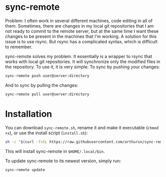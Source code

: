 # sync-remote

Problem: I often work in several different machines, code editing in all of them. Sometimes, there are changes in my local git repositories that I am not ready to commit to the remote server, but at the same time I want these changes to be present in the machines that I'm working. A solution for this issue is to use rsync. But rsync has a complicated syntax, which is difficult to remember. 

sync-remote solves my problem. It essentially is a wrapper to rsync that works with local git repositories. It will synchronize only the modified files in the repository. To use it, it is very simple. To sync by pushing your changes:

```bash
sync-remote push user@server:directory
```

And to sync by pulling the changes:

```bash
sync-remote pull user@server:directory
```

# Installation

You can download `sync-remote.sh`, rename it and make it executable (`chmod +x`), or use the install script (`install.sh`):

```bash
sh -c "$(curl -fsSL https://raw.githubusercontent.com/arthursn/sync-remote/master/install.sh)"
```

This will install sync-remote in `$HOME/.local/bin`.

To update sync-remote to its newest version, simply run:

```bash
sync-remote update
```
